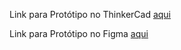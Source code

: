 Link para Protótipo no ThinkerCad [aqui](https://www.tinkercad.com/things/5AK6jcR6vqw-pi-v-b/editel?returnTo=https%3A%2F%2Fwww.tinkercad.com%2Fdashboard&sharecode=YIDjlA0aCebJf5z-QL2UP-Uz5tEqp-A0Xtxn0CP0n8E)

Link para Protótipo no Figma [aqui](https://www.figma.com/proto/GkHVVXgmkJFAWKhUXjD0cS/PI-V-B?node-id=0-1&t=ZMu8a4Aygakyaufz-1)

